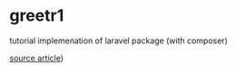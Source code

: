 # greetr1
tutorial implemenation of laravel package (with composer)

[source article](https://medium.com/@francismacugay/build-your-own-laravel-package-in-10-minutes-using-composer-867e8ef875dd))
